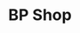 ---
title: "BP Shop"
url: /grand-rapids/bp-shop-martin-luther-king-jr-street-southeast/
shop: convenience
---